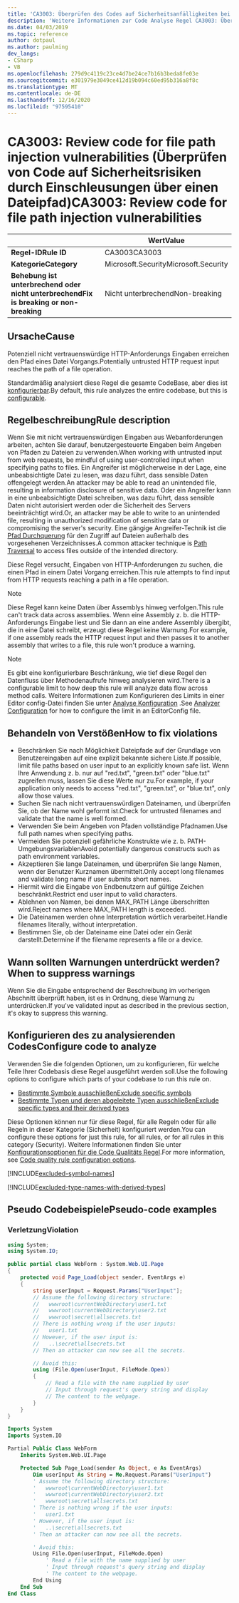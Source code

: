 ```yaml
---
title: 'CA3003: Überprüfen des Codes auf Sicherheitsanfälligkeiten bei der Datei Pfad Injektion (Code Analyse)'
description: 'Weitere Informationen zur Code Analyse Regel CA3003: Überprüfen von Code für die Injektion von Datei Pfad Injektion'
ms.date: 04/03/2019
ms.topic: reference
author: dotpaul
ms.author: paulming
dev_langs:
- CSharp
- VB
ms.openlocfilehash: 279d9c4119c23ce4d7be24ce7b16b3beda8fe03e
ms.sourcegitcommit: e301979e3049ce412d19b094c60ed95b316a8f8c
ms.translationtype: MT
ms.contentlocale: de-DE
ms.lasthandoff: 12/16/2020
ms.locfileid: "97595410"
---
```

# <a name="ca3003-review-code-for-file-path-injection-vulnerabilities"></a><span data-ttu-id="3bd92-103">CA3003: Review code for file path injection vulnerabilities (Überprüfen von Code auf Sicherheitsrisiken durch Einschleusungen über einen Dateipfad)</span><span class="sxs-lookup"><span data-stu-id="3bd92-103">CA3003: Review code for file path injection vulnerabilities</span></span>

| | <span data-ttu-id="3bd92-104">Wert</span><span class="sxs-lookup"><span data-stu-id="3bd92-104">Value</span></span> |
|-|-|
| <span data-ttu-id="3bd92-105">**Regel-ID**</span><span class="sxs-lookup"><span data-stu-id="3bd92-105">**Rule ID**</span></span> |<span data-ttu-id="3bd92-106">CA3003</span><span class="sxs-lookup"><span data-stu-id="3bd92-106">CA3003</span></span>|
| <span data-ttu-id="3bd92-107">**Kategorie**</span><span class="sxs-lookup"><span data-stu-id="3bd92-107">**Category**</span></span> |<span data-ttu-id="3bd92-108">Microsoft.Security</span><span class="sxs-lookup"><span data-stu-id="3bd92-108">Microsoft.Security</span></span>|
| <span data-ttu-id="3bd92-109">**Behebung ist unterbrechend oder nicht unterbrechend**</span><span class="sxs-lookup"><span data-stu-id="3bd92-109">**Fix is breaking or non-breaking**</span></span> |<span data-ttu-id="3bd92-110">Nicht unterbrechend</span><span class="sxs-lookup"><span data-stu-id="3bd92-110">Non-breaking</span></span>|

## <a name="cause"></a><span data-ttu-id="3bd92-111">Ursache</span><span class="sxs-lookup"><span data-stu-id="3bd92-111">Cause</span></span>

<span data-ttu-id="3bd92-112">Potenziell nicht vertrauenswürdige HTTP-Anforderungs Eingaben erreichen den Pfad eines Datei Vorgangs.</span><span class="sxs-lookup"><span data-stu-id="3bd92-112">Potentially untrusted HTTP request input reaches the path of a file operation.</span></span>

<span data-ttu-id="3bd92-113">Standardmäßig analysiert diese Regel die gesamte CodeBase, aber dies ist [konfigurierbar](#configure-code-to-analyze).</span><span class="sxs-lookup"><span data-stu-id="3bd92-113">By default, this rule analyzes the entire codebase, but this is [configurable](#configure-code-to-analyze).</span></span>

## <a name="rule-description"></a><span data-ttu-id="3bd92-114">Regelbeschreibung</span><span class="sxs-lookup"><span data-stu-id="3bd92-114">Rule description</span></span>

<span data-ttu-id="3bd92-115">Wenn Sie mit nicht vertrauenswürdigen Eingaben aus Webanforderungen arbeiten, achten Sie darauf, benutzergesteuerte Eingaben beim Angeben von Pfaden zu Dateien zu verwenden.</span><span class="sxs-lookup"><span data-stu-id="3bd92-115">When working with untrusted input from web requests, be mindful of using user-controlled input when specifying paths to files.</span></span> <span data-ttu-id="3bd92-116">Ein Angreifer ist möglicherweise in der Lage, eine unbeabsichtigte Datei zu lesen, was dazu führt, dass sensible Daten offengelegt werden.</span><span class="sxs-lookup"><span data-stu-id="3bd92-116">An attacker may be able to read an unintended file, resulting in information disclosure of sensitive data.</span></span> <span data-ttu-id="3bd92-117">Oder ein Angreifer kann in eine unbeabsichtigte Datei schreiben, was dazu führt, dass sensible Daten nicht autorisiert werden oder die Sicherheit des Servers beeinträchtigt wird.</span><span class="sxs-lookup"><span data-stu-id="3bd92-117">Or, an attacker may be able to write to an unintended file, resulting in unauthorized modification of sensitive data or compromising the server's security.</span></span> <span data-ttu-id="3bd92-118">Eine gängige Angreifer-Technik ist die [Pfad Durchquerung](https://www.owasp.org/index.php/Path_Traversal) für den Zugriff auf Dateien außerhalb des vorgesehenen Verzeichnisses.</span><span class="sxs-lookup"><span data-stu-id="3bd92-118">A common attacker technique is [Path Traversal](https://www.owasp.org/index.php/Path_Traversal) to access files outside of the intended directory.</span></span>

<span data-ttu-id="3bd92-119">Diese Regel versucht, Eingaben von HTTP-Anforderungen zu suchen, die einen Pfad in einem Datei Vorgang erreichen.</span><span class="sxs-lookup"><span data-stu-id="3bd92-119">This rule attempts to find input from HTTP requests reaching a path in a file operation.</span></span>

> [!NOTE]
> <span data-ttu-id="3bd92-120">Diese Regel kann keine Daten über Assemblys hinweg verfolgen.</span><span class="sxs-lookup"><span data-stu-id="3bd92-120">This rule can't track data across assemblies.</span></span> <span data-ttu-id="3bd92-121">Wenn eine Assembly z. b. die HTTP-Anforderungs Eingabe liest und Sie dann an eine andere Assembly übergibt, die in eine Datei schreibt, erzeugt diese Regel keine Warnung.</span><span class="sxs-lookup"><span data-stu-id="3bd92-121">For example, if one assembly reads the HTTP request input and then passes it to another assembly that writes to a file, this rule won't produce a warning.</span></span>

> [!NOTE]
> <span data-ttu-id="3bd92-122">Es gibt eine konfigurierbare Beschränkung, wie tief diese Regel den Datenfluss über Methodenaufrufe hinweg analysieren wird.</span><span class="sxs-lookup"><span data-stu-id="3bd92-122">There is a configurable limit to how deep this rule will analyze data flow across method calls.</span></span> <span data-ttu-id="3bd92-123">Weitere Informationen zum Konfigurieren des Limits in einer Editor config-Datei finden Sie unter [Analyse Konfiguration](https://github.com/dotnet/roslyn-analyzers/blob/master/docs/Analyzer%20Configuration.md#dataflow-analysis) .</span><span class="sxs-lookup"><span data-stu-id="3bd92-123">See [Analyzer Configuration](https://github.com/dotnet/roslyn-analyzers/blob/master/docs/Analyzer%20Configuration.md#dataflow-analysis) for how to configure the limit in an EditorConfig file.</span></span>

## <a name="how-to-fix-violations"></a><span data-ttu-id="3bd92-124">Behandeln von Verstößen</span><span class="sxs-lookup"><span data-stu-id="3bd92-124">How to fix violations</span></span>

- <span data-ttu-id="3bd92-125">Beschränken Sie nach Möglichkeit Dateipfade auf der Grundlage von Benutzereingaben auf eine explizit bekannte sichere Liste.</span><span class="sxs-lookup"><span data-stu-id="3bd92-125">If possible, limit file paths based on user input to an explicitly known safe list.</span></span>  <span data-ttu-id="3bd92-126">Wenn Ihre Anwendung z. b. nur auf "red.txt", "green.txt" oder "blue.txt" zugreifen muss, lassen Sie diese Werte nur zu.</span><span class="sxs-lookup"><span data-stu-id="3bd92-126">For example, if your application only needs to access "red.txt", "green.txt", or "blue.txt", only allow those values.</span></span>
- <span data-ttu-id="3bd92-127">Suchen Sie nach nicht vertrauenswürdigen Dateinamen, und überprüfen Sie, ob der Name wohl geformt ist.</span><span class="sxs-lookup"><span data-stu-id="3bd92-127">Check for untrusted filenames and validate that the name is well formed.</span></span>
- <span data-ttu-id="3bd92-128">Verwenden Sie beim Angeben von Pfaden vollständige Pfadnamen.</span><span class="sxs-lookup"><span data-stu-id="3bd92-128">Use full path names when specifying paths.</span></span>
- <span data-ttu-id="3bd92-129">Vermeiden Sie potenziell gefährliche Konstrukte wie z. b. PATH-Umgebungsvariablen</span><span class="sxs-lookup"><span data-stu-id="3bd92-129">Avoid potentially dangerous constructs such as path environment variables.</span></span>
- <span data-ttu-id="3bd92-130">Akzeptieren Sie lange Dateinamen, und überprüfen Sie lange Namen, wenn der Benutzer Kurznamen übermittelt.</span><span class="sxs-lookup"><span data-stu-id="3bd92-130">Only accept long filenames and validate long name if user submits short names.</span></span>
- <span data-ttu-id="3bd92-131">Hiermit wird die Eingabe von Endbenutzern auf gültige Zeichen beschränkt.</span><span class="sxs-lookup"><span data-stu-id="3bd92-131">Restrict end user input to valid characters.</span></span>
- <span data-ttu-id="3bd92-132">Ablehnen von Namen, bei denen MAX_PATH Länge überschritten wird.</span><span class="sxs-lookup"><span data-stu-id="3bd92-132">Reject names where MAX_PATH length is exceeded.</span></span>
- <span data-ttu-id="3bd92-133">Die Dateinamen werden ohne Interpretation wörtlich verarbeitet.</span><span class="sxs-lookup"><span data-stu-id="3bd92-133">Handle filenames literally, without interpretation.</span></span>
- <span data-ttu-id="3bd92-134">Bestimmen Sie, ob der Dateiname eine Datei oder ein Gerät darstellt.</span><span class="sxs-lookup"><span data-stu-id="3bd92-134">Determine if the filename represents a file or a device.</span></span>

## <a name="when-to-suppress-warnings"></a><span data-ttu-id="3bd92-135">Wann sollten Warnungen unterdrückt werden?</span><span class="sxs-lookup"><span data-stu-id="3bd92-135">When to suppress warnings</span></span>

<span data-ttu-id="3bd92-136">Wenn Sie die Eingabe entsprechend der Beschreibung im vorherigen Abschnitt überprüft haben, ist es in Ordnung, diese Warnung zu unterdrücken.</span><span class="sxs-lookup"><span data-stu-id="3bd92-136">If you've validated input as described in the previous section, it's okay to suppress this warning.</span></span>

## <a name="configure-code-to-analyze"></a><span data-ttu-id="3bd92-137">Konfigurieren des zu analysierenden Codes</span><span class="sxs-lookup"><span data-stu-id="3bd92-137">Configure code to analyze</span></span>

<span data-ttu-id="3bd92-138">Verwenden Sie die folgenden Optionen, um zu konfigurieren, für welche Teile Ihrer Codebasis diese Regel ausgeführt werden soll.</span><span class="sxs-lookup"><span data-stu-id="3bd92-138">Use the following options to configure which parts of your codebase to run this rule on.</span></span>

- [<span data-ttu-id="3bd92-139">Bestimmte Symbole ausschließen</span><span class="sxs-lookup"><span data-stu-id="3bd92-139">Exclude specific symbols</span></span>](#exclude-specific-symbols)
- [<span data-ttu-id="3bd92-140">Bestimmte Typen und deren abgeleitete Typen ausschließen</span><span class="sxs-lookup"><span data-stu-id="3bd92-140">Exclude specific types and their derived types</span></span>](#exclude-specific-types-and-their-derived-types)

<span data-ttu-id="3bd92-141">Diese Optionen können nur für diese Regel, für alle Regeln oder für alle Regeln in dieser Kategorie (Sicherheit) konfiguriert werden.</span><span class="sxs-lookup"><span data-stu-id="3bd92-141">You can configure these options for just this rule, for all rules, or for all rules in this category (Security).</span></span> <span data-ttu-id="3bd92-142">Weitere Informationen finden Sie unter [Konfigurationsoptionen für die Code Qualitäts Regel](../code-quality-rule-options.md).</span><span class="sxs-lookup"><span data-stu-id="3bd92-142">For more information, see [Code quality rule configuration options](../code-quality-rule-options.md).</span></span>

[!INCLUDE[excluded-symbol-names](~/includes/code-analysis/excluded-symbol-names.md)]

[!INCLUDE[excluded-type-names-with-derived-types](~/includes/code-analysis/excluded-type-names-with-derived-types.md)]

## <a name="pseudo-code-examples"></a><span data-ttu-id="3bd92-143">Pseudo Codebeispiele</span><span class="sxs-lookup"><span data-stu-id="3bd92-143">Pseudo-code examples</span></span>

### <a name="violation"></a><span data-ttu-id="3bd92-144">Verletzung</span><span class="sxs-lookup"><span data-stu-id="3bd92-144">Violation</span></span>

```csharp
using System;
using System.IO;

public partial class WebForm : System.Web.UI.Page
{
    protected void Page_Load(object sender, EventArgs e)
    {
        string userInput = Request.Params["UserInput"];
        // Assume the following directory structure:
        //   wwwroot\currentWebDirectory\user1.txt
        //   wwwroot\currentWebDirectory\user2.txt
        //   wwwroot\secret\allsecrets.txt
        // There is nothing wrong if the user inputs:
        //   user1.txt
        // However, if the user input is:
        //   ..\secret\allsecrets.txt
        // Then an attacker can now see all the secrets.

        // Avoid this:
        using (File.Open(userInput, FileMode.Open))
        {
            // Read a file with the name supplied by user
            // Input through request's query string and display
            // The content to the webpage.
        }
    }
}
```

```vb
Imports System
Imports System.IO

Partial Public Class WebForm
    Inherits System.Web.UI.Page

    Protected Sub Page_Load(sender As Object, e As EventArgs)
        Dim userInput As String = Me.Request.Params("UserInput")
        ' Assume the following directory structure:
        '   wwwroot\currentWebDirectory\user1.txt
        '   wwwroot\currentWebDirectory\user2.txt
        '   wwwroot\secret\allsecrets.txt
        ' There is nothing wrong if the user inputs:
        '   user1.txt
        ' However, if the user input is:
        '   ..\secret\allsecrets.txt
        ' Then an attacker can now see all the secrets.

        ' Avoid this:
        Using File.Open(userInput, FileMode.Open)
            ' Read a file with the name supplied by user
            ' Input through request's query string and display
            ' The content to the webpage.
        End Using
    End Sub
End Class
```
